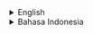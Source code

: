 <details>
<summary>English</summary>

# rf_games_pack - Collection of Game Development Project

## Intro

This is a repository containing a list of game development projects I have worked on.

The game engine used is Godot Engine, and other game engines may also be used.

## Where to Download

Download these projects on the "Releases" page of each repository.

Here is the list of projects:

- [RF Vehicle System: an example implementation of a simple car simulation using Godot Engine](https://github.com/rakifsul/rf_vehicle_system).
- [RF Tank Game Template: a simple tank game template using Godot Engine](https://github.com/rakifsul/rf_tank_game_template).
- [RF Assets Pack: collection of game dev and non game dev assets](https://github.com/rakifsul/rf_assets_pack)

## Project Ideas

Please post other project suggestions on the "Issues" page.

## Support Me

Support me by using these projects and spreading the word.

Also, remember that my internet name is RAKIFSUL/Rakifsul/rakifsul.

## Freelance Worker Link

- https://projects.co.id/public/browse_users/view/99bc11/rakifsul

</details>

<details>
<summary>Bahasa Indonesia</summary>

# rf_games_pack - Koleksi Project Game Development

## Pendahuluan

Ini adalah repository berisi daftar project game development yang telah saya lakukan.

Game engine yang digunakan adalah Godot Engine dan tidak menutup kemungkinan game engine lainnya.

## Download di Mana

Download project-project ini pada halaman "Releases" dari masing-masing repository.

Berikut ini daftar project-nya:

- [RF Vehicle System: contoh implementasi simulasi mobil sederhana dengan Godot Engine](https://github.com/rakifsul/rf_vehicle_system).
- [RF Tank Game Template: template game tank sederhana yang menggunakan Godot Engine](https://github.com/rakifsul/rf_tank_game_template).
- [RF Assets Pack: collection of game dev and non game dev assets](https://github.com/rakifsul/rf_assets_pack)

## Ide Project

Silakan posting saran project lainnya di halaman "Issues".

## Dukung Saya

Dukung saya dengan menggunakan project-project ini dan sebarkan.

Selain itu, ingat bahwa nama internet saya adalah RAKIFSUL/Rakifsul/rakifsul.

## Freelance Worker Link

- https://projects.co.id/public/browse_users/view/99bc11/rakifsul

</details>

